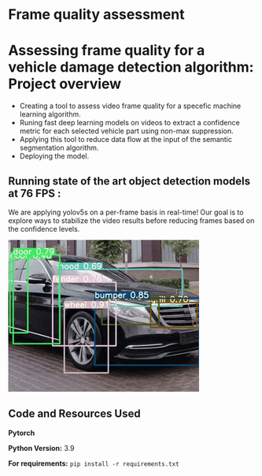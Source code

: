 # Frame quality assessment
# Assessing frame quality for a vehicle damage detection algorithm: Project overview 
* Creating a tool to assess video frame quality for a specefic machine learning algorithm.
* Runing fast deep learning models on videos to extract a confidence metric for each selected vehicle part using non-max suppression.
* Applying this tool to reduce data flow at the input of the semantic segmentation algorithm. 
* Deploying the model.

## Running state of the art object detection models at 76 FPS :
We are applying yolov5s on a per-frame basis in real-time! Our goal is to explore ways to stabilize the video results before reducing frames based on the confidence levels.

![Game Process](https://github.com/aymanemoataz/Monk-AI---Data-quality-assessment/blob/master/Images/git3.gif)



## Code and Resources Used 

**Pytorch**

**Python Version:** 3.9 

**For requirements:**  ```pip install -r requirements.txt```   





